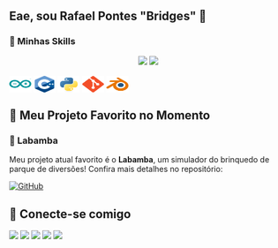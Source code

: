 ## Eae, sou Rafael Pontes "Bridges" 🔧
### 🌟 Minhas Skills

<div align="center">
  <img height="180em" src="https://github-readme-stats.vercel.app/api?username=Rafael705&show_icons=true&theme=github_dark&include_all_commits=true&count_private=false"/>
  <img height="180em" src="https://github-readme-stats.vercel.app/api/top-langs/?username=Rafael705&layout=compact&langs_count=7&theme=github_dark"/>
</div>

<div style="display: inline_block"><br>
  <img align="center" alt="Bridges-Arduino" height="30" width="40" src="https://raw.githubusercontent.com/devicons/devicon/master/icons/arduino/arduino-original.svg">
  <img align="center" alt="Bridges-Cpp" height="30" width="40" src="https://raw.githubusercontent.com/devicons/devicon/master/icons/cplusplus/cplusplus-original.svg">
  <img align="center" alt="Bridges-Python" height="30" width="40" src="https://raw.githubusercontent.com/devicons/devicon/master/icons/python/python-original.svg">
  <img align="center" alt="Bridges-Git" height="30" width="40" src="https://raw.githubusercontent.com/devicons/devicon/master/icons/git/git-original.svg">
  <img align="center" alt="Bridges-Blender" height="30" width="40" src="https://raw.githubusercontent.com/devicons/devicon/master/icons/blender/blender-original.svg">
</div>

## 🚀 Meu Projeto Favorito no Momento

### 🎡 Labamba

Meu projeto atual favorito é o **Labamba**, um simulador do brinquedo de parque de diversões! Confira mais detalhes no repositório:

[![GitHub](https://img.shields.io/badge/GitHub-Labamba-%23181717?style=for-the-badge&logo=github&logoColor=white)](https://github.com/Rafael705/Labamba)

## 👤 Conecte-se comigo

<div>
  <a href="https://github.com/Rafael705" target="_blank"><img src="https://img.shields.io/badge/-GitHub-%23181717?style=for-the-badge&logo=github&logoColor=white" target="_blank"></a>
  <a href="https://www.linkedin.com/in/rafael-p-46b421268?lipi=urn:li:page:d_flagship3_profile_view_base_" target="_blank"><img src="https://img.shields.io/badge/-LinkedIn-%230077B5?style=for-the-badge&logo=linkedin&logoColor=white" target="_blank"></a> 
  <a href="https://instagram.com/pontesr07/" target="_blank"><img src="https://img.shields.io/badge/-Instagram-%23E4405F?style=for-the-badge&logo=instagram&logoColor=white" target="_blank"></a> 
  <a href="https://www.dio.me/users/pontesr1234" target="_blank"><img src="https://img.shields.io/badge/-DIO-%230077B5?style=for-the-badge&logo=dio&logoColor=white" target="_blank"></a>
  <a href="https://matheus-pontes.github.io/PortfolioRafaelPontes/" target="_blank"><img src="https://img.shields.io/badge/-Portfólio-%230077B5?style=for-the-badge&logo=github&logoColor=white" target="_blank"></a>
</div>

